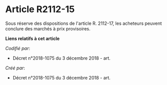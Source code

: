 # Article R2112-15

Sous réserve des dispositions de l'article R. 2112-17, les acheteurs peuvent conclure des marchés à prix provisoires.

**Liens relatifs à cet article**

_Codifié par_:

  - Décret n°2018-1075 du 3 décembre 2018 - art.

_Créé par_:

  - Décret n°2018-1075 du 3 décembre 2018 - art.
